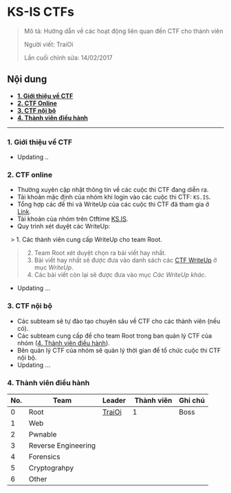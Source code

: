 # KS-IS CTFs

> Mô tả: Hướng dẫn về các hoạt động liên quan đến CTF cho thành viên 
>
> Người viết: TraiOi
>
> Lần cuối chỉnh sửa: 14/02/2017

## Nội dung

* **[1. Giới thiệu về CTF](#gioi-thieu-ve-ctf)**
* **[2. CTF Online](#CTF-online)**
* **[3. CTF nội bộ](#CTF-noi-bo)**
* **[4. Thành viên điều hành](#thanh-vien-dieu-hanh)**

----

<a name="gioi-thieu-ve-ctf"></a>
### 1. Giới thiệu về CTF
 * Updating ..
 
<a name="CTF-online"></a>
### 2. CTF online

* Thường xuyên cập nhật thông tin về các cuộc thi CTF đang diễn ra.
* Tài khoản mặc định của nhóm khi login vào các cuộc thi CTF: `KS.IS`.
* Tổng hợp các đề thi và WriteUp của các cuộc thi CTF đã tham gia ở [Link](./CTF_WriteUp/README.md#list-of-ctfs).
* Tài khoản của nhóm trên Ctftime [KS.IS](https://ctftime.org/team/34477).
* Quy trình xét duỵệt các WriteUp:

  > 1. Các thành viên cung cấp WriteUp cho team Root. <br>
  > 2. Team Root xét duyệt chọn ra bài viết hay nhất. <br> 
  > 3. Bài viết hay nhất sẽ được đưa vào danh sách các [CTF WriteUp](./CTF_WriteUp/README.md#list-of-ctfs) ở mục *WriteUp*. <br>
  > 4. Các bài viết còn lại sẽ được đưa vào mục *Các WriteUp khác*.
* Updating ...

<a name="CTF-noi-bo"></a>
### 3. CTF nội bộ
 * Các subteam sẽ tự đào tạo chuyên sâu về CTF cho các thành viên (nếu có).
 * Các subteam cung cấp đề cho team Root trong ban quản lý CTF của nhóm ([4. Thành viên điều hành](#thanh-vien-dieu-hanh)).
 * Bên quản lý CTF của nhóm sẽ quản lý thời gian để tổ chức cuộc thi CTF nội bộ.
 * Updating ...
 
<a name="thanh-vien-dieu-hanh"></a>
### 4. Thành viên điều hành

| No. | Team | Leader | Thành viên | Ghi chú |
|-----|------|--------|------------|---------|
| 0 | Root | [TraiOi](https://github.com/TraiOi) | 1 | Boss |
| 1 | Web | | | |
| 2 | Pwnable | | | |
| 3 | Reverse Engineering | | | |
| 4 | Forensics | | | |
| 5 | Cryptograhpy | | | |
| 6 | Other | | | |
